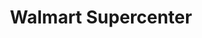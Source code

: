 ---
title: "Walmart Supercenter"
url: /fort-smith/walmart-supercenter-rogers-avenue/
shop: supermarket
---